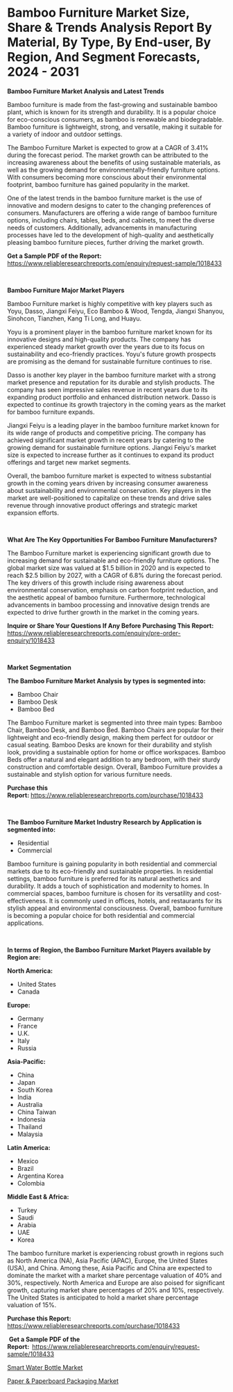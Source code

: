 <p><h1>Bamboo Furniture Market Size, Share & Trends Analysis Report By Material, By Type, By End-user, By Region, And Segment Forecasts, 2024 - 2031</h1></p><p><strong>Bamboo Furniture Market Analysis and Latest Trends</strong></p>
<p><p>Bamboo furniture is made from the fast-growing and sustainable bamboo plant, which is known for its strength and durability. It is a popular choice for eco-conscious consumers, as bamboo is renewable and biodegradable. Bamboo furniture is lightweight, strong, and versatile, making it suitable for a variety of indoor and outdoor settings.</p><p>The Bamboo Furniture Market is expected to grow at a CAGR of 3.41% during the forecast period. The market growth can be attributed to the increasing awareness about the benefits of using sustainable materials, as well as the growing demand for environmentally-friendly furniture options. With consumers becoming more conscious about their environmental footprint, bamboo furniture has gained popularity in the market.</p><p>One of the latest trends in the bamboo furniture market is the use of innovative and modern designs to cater to the changing preferences of consumers. Manufacturers are offering a wide range of bamboo furniture options, including chairs, tables, beds, and cabinets, to meet the diverse needs of customers. Additionally, advancements in manufacturing processes have led to the development of high-quality and aesthetically pleasing bamboo furniture pieces, further driving the market growth.</p></p>
<p><strong>Get a Sample PDF of the Report:&nbsp;</strong> <a href="https://www.reliableresearchreports.com/enquiry/request-sample/1018433">https://www.reliableresearchreports.com/enquiry/request-sample/1018433</a></p>
<p>&nbsp;</p>
<p><strong>Bamboo Furniture Major Market Players</strong></p>
<p><p>Bamboo Furniture market is highly competitive with key players such as Yoyu, Dasso, Jiangxi Feiyu, Eco Bamboo & Wood, Tengda, Jiangxi Shanyou, Sinohcon, Tianzhen, Kang Ti Long, and Huayu. </p><p>Yoyu is a prominent player in the bamboo furniture market known for its innovative designs and high-quality products. The company has experienced steady market growth over the years due to its focus on sustainability and eco-friendly practices. Yoyu's future growth prospects are promising as the demand for sustainable furniture continues to rise.</p><p>Dasso is another key player in the bamboo furniture market with a strong market presence and reputation for its durable and stylish products. The company has seen impressive sales revenue in recent years due to its expanding product portfolio and enhanced distribution network. Dasso is expected to continue its growth trajectory in the coming years as the market for bamboo furniture expands.</p><p>Jiangxi Feiyu is a leading player in the bamboo furniture market known for its wide range of products and competitive pricing. The company has achieved significant market growth in recent years by catering to the growing demand for sustainable furniture options. Jiangxi Feiyu's market size is expected to increase further as it continues to expand its product offerings and target new market segments.</p><p>Overall, the bamboo furniture market is expected to witness substantial growth in the coming years driven by increasing consumer awareness about sustainability and environmental conservation. Key players in the market are well-positioned to capitalize on these trends and drive sales revenue through innovative product offerings and strategic market expansion efforts.</p></p>
<p>&nbsp;</p>
<p><strong>What Are The Key Opportunities For Bamboo Furniture Manufacturers?</strong></p>
<p><p>The Bamboo Furniture market is experiencing significant growth due to increasing demand for sustainable and eco-friendly furniture options. The global market size was valued at $1.5 billion in 2020 and is expected to reach $2.5 billion by 2027, with a CAGR of 6.8% during the forecast period. The key drivers of this growth include rising awareness about environmental conservation, emphasis on carbon footprint reduction, and the aesthetic appeal of bamboo furniture. Furthermore, technological advancements in bamboo processing and innovative design trends are expected to drive further growth in the market in the coming years.</p></p>
<p><strong>Inquire or Share Your Questions If Any Before Purchasing This Report:</strong> <a href="https://www.reliableresearchreports.com/enquiry/pre-order-enquiry/1018433">https://www.reliableresearchreports.com/enquiry/pre-order-enquiry/1018433</a></p>
<p>&nbsp;</p>
<p><strong>Market Segmentation</strong></p>
<p><strong>The Bamboo Furniture Market Analysis by types is segmented into:</strong></p>
<p><ul><li>Bamboo Chair</li><li>Bamboo Desk</li><li>Bamboo Bed</li></ul></p>
<p><p>The Bamboo Furniture market is segmented into three main types: Bamboo Chair, Bamboo Desk, and Bamboo Bed. Bamboo Chairs are popular for their lightweight and eco-friendly design, making them perfect for outdoor or casual seating. Bamboo Desks are known for their durability and stylish look, providing a sustainable option for home or office workspaces. Bamboo Beds offer a natural and elegant addition to any bedroom, with their sturdy construction and comfortable design. Overall, Bamboo Furniture provides a sustainable and stylish option for various furniture needs.</p></p>
<p><strong>Purchase this Report:&nbsp;</strong><a href="https://www.reliableresearchreports.com/purchase/1018433">https://www.reliableresearchreports.com/purchase/1018433</a></p>
<p>&nbsp;</p>
<p><strong>The Bamboo Furniture Market Industry Research by Application is segmented into:</strong></p>
<p><ul><li>Residential</li><li>Commercial</li></ul></p>
<p><p>Bamboo furniture is gaining popularity in both residential and commercial markets due to its eco-friendly and sustainable properties. In residential settings, bamboo furniture is preferred for its natural aesthetics and durability. It adds a touch of sophistication and modernity to homes. In commercial spaces, bamboo furniture is chosen for its versatility and cost-effectiveness. It is commonly used in offices, hotels, and restaurants for its stylish appeal and environmental consciousness. Overall, bamboo furniture is becoming a popular choice for both residential and commercial applications.</p></p>
<p>&nbsp;</p>
<p><strong>In terms of Region, the Bamboo Furniture Market Players available by Region are:</strong></p>
<p>
    <p> <strong> North America: </strong>
        <ul>
            <li>United States</li>
            <li>Canada</li>
        </ul>
        </p> 
    <p> <strong> Europe: </strong>
        <ul>
            <li>Germany</li>
            <li>France</li>
            <li>U.K.</li>
            <li>Italy</li>
            <li>Russia</li>
        </ul>
        </p> 
    <p> <strong> Asia-Pacific: </strong>
        <ul>
            <li>China</li>
            <li>Japan</li>
            <li>South Korea</li>
            <li>India</li>
            <li>Australia</li>
            <li>China Taiwan</li>
            <li>Indonesia</li>
            <li>Thailand</li>
            <li>Malaysia</li>
        </ul>
        </p> 
    <p> <strong> Latin America: </strong>
        <ul>
            <li>Mexico</li>
            <li>Brazil</li>
            <li>Argentina Korea</li>
            <li>Colombia</li>
        </ul>
        </p> 
    <p> <strong> Middle East & Africa: </strong>
        <ul>
            <li>Turkey</li>
            <li>Saudi</li>
            <li>Arabia</li>
            <li>UAE</li>
            <li>Korea</li>
        </ul>
    </p>
    </p>
<p><p>The bamboo furniture market is experiencing robust growth in regions such as North America (NA), Asia Pacific (APAC), Europe, the United States (USA), and China. Among these, Asia Pacific and China are expected to dominate the market with a market share percentage valuation of 40% and 30%, respectively. North America and Europe are also poised for significant growth, capturing market share percentages of 20% and 10%, respectively. The United States is anticipated to hold a market share percentage valuation of 15%.</p></p>
<p><strong>Purchase this Report: </strong><a href="https://www.reliableresearchreports.com/purchase/1018433">https://www.reliableresearchreports.com/purchase/1018433</a></p>
<p>&nbsp;<strong>Get a Sample PDF of the Report:&nbsp;&nbsp;</strong><a href="https://www.reliableresearchreports.com/enquiry/request-sample/1018433">https://www.reliableresearchreports.com/enquiry/request-sample/1018433</a></p>
<p><strong></strong></p>
<p><p><a href="https://github.com/kathiaseamanalvaradovlprc2h/Market-Research-Report-List-1/blob/main/smart-water-bottle-market.md">Smart Water Bottle Market</a></p><p><a href="https://github.com/wusalecollins540tpqoz/Market-Research-Report-List-1/blob/main/paper-paperboard-packaging-market.md">Paper & Paperboard Packaging Market</a></p></p>